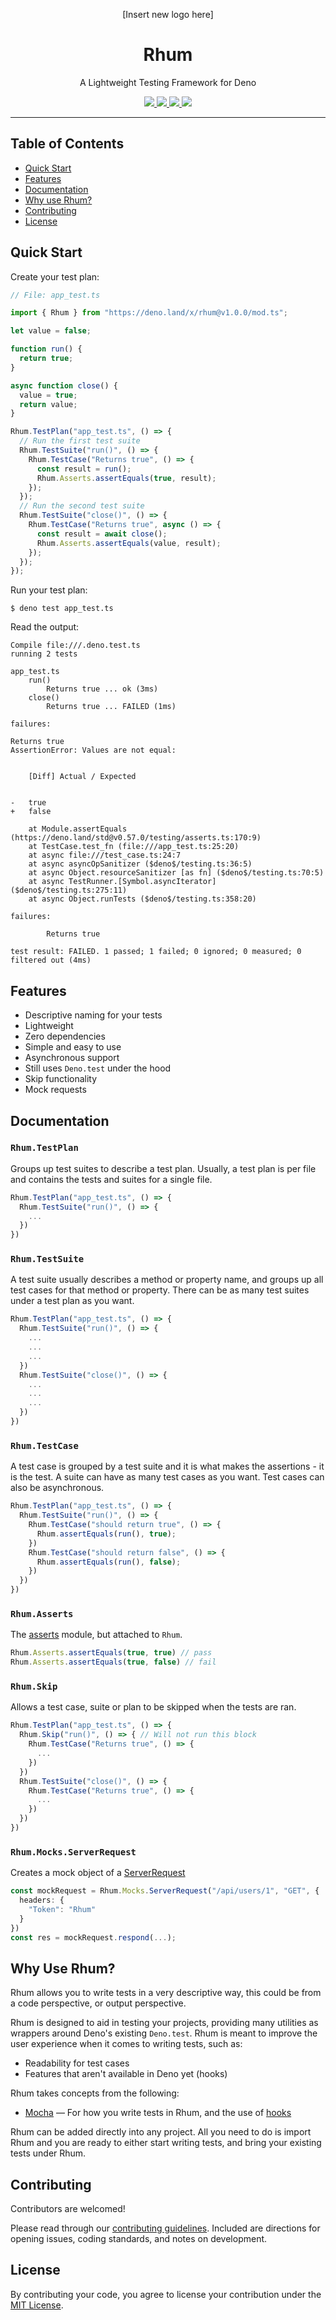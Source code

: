 <p align="center">
  [Insert new logo here]
  <h1 align="center">Rhum</h1>
</p>
<p align="center">A Lightweight Testing Framework for Deno</p>
<p align="center">
  <a href="https://github.com/drashland/rhum/releases">
    <img src="https://img.shields.io/github/release/drashland/rhum.svg?color=bright_green&label=latest">
  </a>
  <a href="https://github.com/drashland/rhum/actions">
    <img src="https://img.shields.io/github/workflow/status/drashland/rhum/master?label=ci">
  </a>
  <a href="https://discord.gg/SgejNXq">
    <img src="https://img.shields.io/badge/chat-on%20discord-blue">
  </a>
  <a href="https://twitter.com/drash_land">
    <img src="https://img.shields.io/twitter/url?label=%40drash_land&style=social&url=https%3A%2F%2Ftwitter.com%2Fdrash_land">
  </a>
</p>

---

## Table of Contents
- [Quick Start](#quick-start)
- [Features](#features)
- [Documentation](#documentation)
- [Why use Rhum?](#why-use-rhum)
- [Contributing](#contributing)
- [License](#license)

## Quick Start

Create your test plan:

```typescript
// File: app_test.ts

import { Rhum } from "https://deno.land/x/rhum@v1.0.0/mod.ts";

let value = false;

function run() {
  return true;
}

async function close() {
  value = true;
  return value;
}

Rhum.TestPlan("app_test.ts", () => {
  // Run the first test suite
  Rhum.TestSuite("run()", () => {
    Rhum.TestCase("Returns true", () => {
      const result = run();
      Rhum.Asserts.assertEquals(true, result);
    });
  });
  // Run the second test suite
  Rhum.TestSuite("close()", () => {
    Rhum.TestCase("Returns true", async () => {
      const result = await close();
      Rhum.Asserts.assertEquals(value, result);
    });
  });
});
```

Run your test plan:

```
$ deno test app_test.ts
```

Read the output:

```
Compile file:///.deno.test.ts
running 2 tests

app_test.ts
    run()
        Returns true ... ok (3ms)
    close()
        Returns true ... FAILED (1ms)

failures:

Returns true
AssertionError: Values are not equal:


    [Diff] Actual / Expected


-   true
+   false

    at Module.assertEquals (https://deno.land/std@v0.57.0/testing/asserts.ts:170:9)
    at TestCase.test_fn (file:///app_test.ts:25:20)
    at async file:///test_case.ts:24:7
    at async asyncOpSanitizer ($deno$/testing.ts:36:5)
    at async Object.resourceSanitizer [as fn] ($deno$/testing.ts:70:5)
    at async TestRunner.[Symbol.asyncIterator] ($deno$/testing.ts:275:11)
    at async Object.runTests ($deno$/testing.ts:358:20)

failures:

        Returns true

test result: FAILED. 1 passed; 1 failed; 0 ignored; 0 measured; 0 filtered out (4ms)

```

## Features

- Descriptive naming for your tests
- Lightweight
- Zero dependencies
- Simple and easy to use
- Asynchronous support
- Still uses `Deno.test` under the hood
- Skip functionality
- Mock requests

## Documentation

### `Rhum.TestPlan`

Groups up test suites to describe a test plan. Usually, a test plan is per file and contains the tests and suites for a single file.

```typescript
Rhum.TestPlan("app_test.ts", () => {
  Rhum.TestSuite("run()", () => {
    ...
  })
})
```

### `Rhum.TestSuite`

A test suite usually describes a method or property name, and groups up all test cases for that method or property. There can be as many test suites under a test plan as you want.

```typescript
Rhum.TestPlan("app_test.ts", () => {
  Rhum.TestSuite("run()", () => {
    ...
    ...
    ...
  })
  Rhum.TestSuite("close()", () => {
    ...
    ...
    ...
  })
})
```

### `Rhum.TestCase`

A test case is grouped by a test suite and it is what makes the assertions - it is the test. A suite can have as many test cases as you want. Test cases can also be asynchronous.

```typescript
Rhum.TestPlan("app_test.ts", () => {
  Rhum.TestSuite("run()", () => {
    Rhum.TestCase("should return true", () => {
      Rhum.assertEquals(run(), true);
    })
    Rhum.TestCase("should return false", () => {
      Rhum.assertEquals(run(), false);
    })
  })
})
```

### `Rhum.Asserts`

The [asserts](https://deno.land/std/testing/asserts.ts) module, but attached to `Rhum`.

```typescript
Rhum.Asserts.assertEquals(true, true) // pass
Rhum.Asserts.assertEquals(true, false) // fail
```

### `Rhum.Skip`

Allows a test case, suite or plan to be skipped when the tests are ran.

```typescript
Rhum.TestPlan("app_test.ts", () => {
  Rhum.Skip("run()", () => { // Will not run this block
    Rhum.TestCase("Returns true", () => {
      ...
    })
  })
  Rhum.TestSuite("close()", () => {
    Rhum.TestCase("Returns true", () => {
      ...
    })
  })
})
```

### `Rhum.Mocks.ServerRequest`

Creates a mock object of a [ServerRequest](https://deno.land/std/http/server.ts)

```typescript
const mockRequest = Rhum.Mocks.ServerRequest("/api/users/1", "GET", {
  headers: {
    "Token": "Rhum"
  }
})
const res = mockRequest.respond(...);
```

## Why Use Rhum?

Rhum allows you to write tests in a very descriptive way, this could be from a code perspective, or output perspective.

Rhum is designed to aid in testing your projects, providing many utilities as wrappers around Deno's existing `Deno.test`. Rhum is meant to improve the user experience when it comes to writing tests, such as:

- Readability for test cases
- Features that aren't available in Deno yet (hooks)

Rhum takes concepts from the following:

* <a href="https://mochajs.org/" target="_BLANK">Mocha</a> &mdash; For how you write tests in Rhum, and the use of <a href="https://mochajs.org/#hooks" target="_BLANK">hooks</a>

Rhum can be added directly into any project. All you need to do is import Rhum and you are ready to either start writing tests, and bring your existing tests under Rhum.

## Contributing

Contributors are welcomed!

Please read through our [contributing guidelines](./.github/CONTRIBUTING.md). Included are directions for opening issues, coding standards, and notes on development.

## License
By contributing your code, you agree to license your contribution under the [MIT License](./LICENSE).
